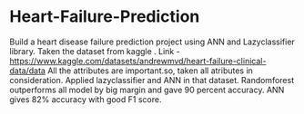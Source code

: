 # Heart-Failure-Prediction
Build a heart disease failure prediction project using ANN and Lazyclassifier library.
Taken the dataset from kaggle . Link - https://www.kaggle.com/datasets/andrewmvd/heart-failure-clinical-data/data
All the attributes are important.so, taken all atributes in consideration.
Applied lazyclassifier and ANN in that dataset.
Randomforest outperforms all model by big margin and gave 90 percent accuracy.
ANN gives 82% accuracy with good F1 score.
